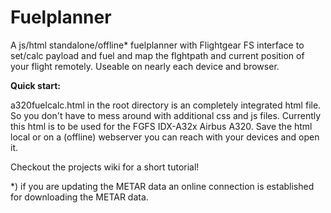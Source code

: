# Fuelplanner
A js/html standalone/offline* fuelplanner with Flightgear FS interface to set/calc payload and fuel and map the flghtpath and current position of your flight remotely. Useable on nearly each device and browser.

**Quick start:**

a320fuelcalc.html in the root directory is an completely integrated html file. So you don't have to mess around with additional css and js files. Currently this html is to be used for the FGFS IDX-A32x Airbus A320. Save the html local or on a (offline) webserver you can reach with your devices and open it.

Checkout the projects wiki for a short tutorial!

*) if you are updating the METAR data an online connection is established for downloading the METAR data.
